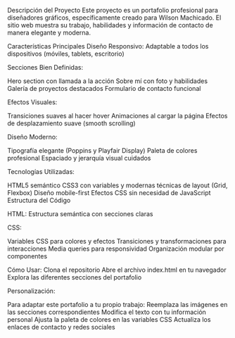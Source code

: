 Descripción del Proyecto
Este proyecto es un portafolio profesional para diseñadores gráficos, específicamente creado para Wilson Machicado. El sitio web muestra su trabajo, habilidades y información de contacto de manera elegante y moderna.

Características Principales
Diseño Responsivo: Adaptable a todos los dispositivos (móviles, tablets, escritorio)

Secciones Bien Definidas:

Hero section con llamada a la acción
Sobre mí con foto y habilidades
Galería de proyectos destacados
Formulario de contacto funcional

Efectos Visuales:

Transiciones suaves al hacer hover
Animaciones al cargar la página
Efectos de desplazamiento suave (smooth scrolling)

Diseño Moderno:

Tipografía elegante (Poppins y Playfair Display)
Paleta de colores profesional
Espaciado y jerarquía visual cuidados

Tecnologías Utilizadas:

HTML5 semántico
CSS3 con variables y modernas técnicas de layout (Grid, Flexbox)
Diseño mobile-first
Efectos CSS sin necesidad de JavaScript
Estructura del Código

HTML: Estructura semántica con secciones claras

CSS:

Variables CSS para colores y efectos
Transiciones y transformaciones para interacciones
Media queries para responsividad
Organización modular por componentes

Cómo Usar:
Clona el repositorio
Abre el archivo index.html en tu navegador
Explora las diferentes secciones del portafolio

Personalización:

Para adaptar este portafolio a tu propio trabajo:
Reemplaza las imágenes en las secciones correspondientes
Modifica el texto con tu información personal
Ajusta la paleta de colores en las variables CSS
Actualiza los enlaces de contacto y redes sociales
